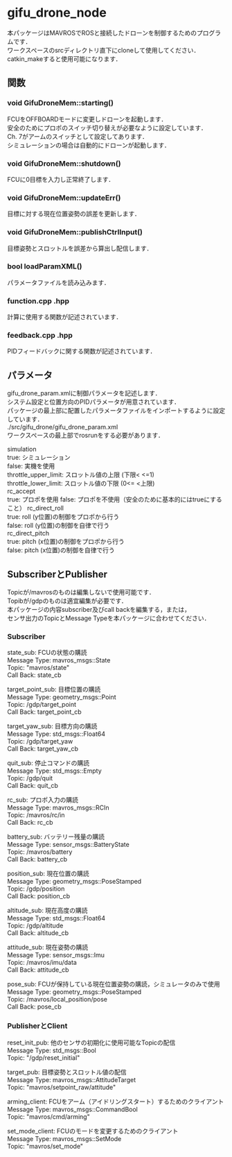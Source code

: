 # gifu_drone_node
本パッケージはMAVROSでROSと接続したドローンを制御するためのプログラムです．\
ワークスペースのsrcディレクトリ直下にcloneして使用してください．\
catkin_makeすると使用可能になります．

## 関数
### void GifuDroneMem::starting()
FCUをOFFBOARDモードに変更しドローンを起動します．\
安全のためにプロポのスイッチ切り替えが必要なように設定しています．\
Ch. 7がアームのスイッチとして設定してあります．\
シミュレーションの場合は自動的にドローンが起動します．

### void GifuDroneMem::shutdown()
FCUに0目標を入力し正常終了します．

### void GifuDroneMem::updateErr()
目標に対する現在位置姿勢の誤差を更新します．

### void GifuDroneMem::publishCtrlInput()
目標姿勢とスロットルを誤差から算出し配信します．

### bool loadParamXML()
パラメータファイルを読み込みます．

### function.cpp .hpp
計算に使用する関数が記述されています．

### feedback.cpp .hpp
PIDフィードバックに関する関数が記述されています．

## パラメータ
gifu_drone_param.xmlに制御パラメータを記述します．\
システム設定と位置方向のPIDパラメータが用意されています．\
パッケージの最上部に配置したパラメータファイルをインポートするように設定しています．\
./src/gifu_drone/gifu_drone_param.xml\
ワークスペースの最上部でrosrunをする必要があります．

simulation\
    true:   シミュレーション\
    false:  実機を使用\
throttle_upper_limit: スロットル値の上限 (下限< <=1)\
throttle_lower_limit: スロットル値の下限 (0<= <上限)\
rc_accept\
    true:   プロポを使用
    false:  プロポを不使用（安全のために基本的にはtrueにすること）
rc_direct_roll\
    true:   roll (y位置)の制御をプロポから行う\
    false:  roll (y位置)の制御を自律で行う\
rc_direct_pitch\
    true:   pitch (x位置)の制御をプロポから行う\
    false:  pitch (x位置)の制御を自律で行う


## SubscriberとPublisher
Topicが/mavrosのものは編集しないで使用可能です．\
Topibが/gdpのものは適宜編集が必要です．\
本パッケージの内容subscriber及びcall backを編集する，または，\
センサ出力のTopicとMessage Typeを本パッケージに合わせてください．

### Subscriber
state_sub: FCUの状態の購読\
    Message Type: mavros_msgs::State\
    Topic:        "mavros/state"\
    Call Back:    state_cb

target_point_sub: 目標位置の購読\
    Message Type: geometry_msgs::Point\
    Topic:        /gdp/target_point\
    Call Back:    target_point_cb

target_yaw_sub: 目標方向の購読\
    Message Type: std_msgs::Float64\
    Topic:        /gdp/target_yaw\
    Call Back:    target_yaw_cb

quit_sub: 停止コマンドの購読\
    Message Type: std_msgs::Empty\
    Topic:        /gdp/quit\
    Call Back:    quit_cb

rc_sub: プロポ入力の購読\
    Message Type: mavros_msgs::RCIn\
    Topic:        /mavros/rc/in\
    Call Back:    rc_cb

battery_sub: バッテリー残量の購読\
    Message Type: sensor_msgs::BatteryState\
    Topic:        /mavros/battery\
    Call Back:    battery_cb

position_sub: 現在位置の購読\
    Message Type: geometry_msgs::PoseStamped\
    Topic:        /gdp/position\
    Call Back:    position_cb

altitude_sub: 現在高度の購読\
    Message Type: std_msgs::Float64\
    Topic:        /gdp/altitude\
    Call Back:    altitude_cb

attitude_sub: 現在姿勢の購読\
    Message Type: sensor_msgs::Imu\
    Topic:        /mavros/imu/data\
    Call Back:    attitude_cb

pose_sub: FCUが保持している現在位置姿勢の購読，シミュレータのみで使用\
    Message Type: geometry_msgs::PoseStamped\
    Topic:        /mavros/local_position/pose\
    Call Back:    pose_cb

### PublisherとClient
reset_init_pub: 他のセンサの初期化に使用可能なTopicの配信\
    Message Type: std_msgs::Bool\
    Topic:        "/gdp/reset_initial"

target_pub: 目標姿勢とスロットル値の配信\
    Message Type: mavros_msgs::AttitudeTarget\
    Topic:        "mavros/setpoint_raw/attitude"

arming_client: FCUをアーム（アイドリングスタート）するためのクライアント\
    Message Type: mavros_msgs::CommandBool\
    Topic:        "mavros/cmd/arming"

set_mode_client: FCUのモードを変更するためのクライアント\
    Message Type: mavros_msgs::SetMode\
    Topic:        "mavros/set_mode"




